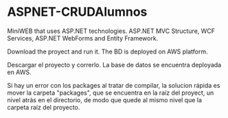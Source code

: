 # ASPNET-CRUDAlumnos
MiniWEB that uses ASP.NET technologies. ASP.NET MVC Structure, WCF Services, ASP.NET WebForms and Entity Framework.

Download the proyect and run it. The BD is deployed on AWS platform. 

Descargar el proyecto y correrlo. La base de datos se encuentra deployada en AWS. 



Si hay un error con los packages al tratar de compilar, la solucion rápida es mover la carpeta "packages", que se encuentra en la raíz del proyect, un nivel atrás en el directorio, de modo que quede al mismo nivel que la carpeta raíz del proyecto.
